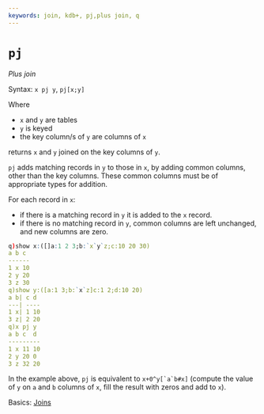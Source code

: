 ```yaml
---
keywords: join, kdb+, pj,plus join, q
---
```


# `pj` 




_Plus join_

Syntax: `x pj y`, `pj[x;y]`

Where

-   `x` and `y` are tables
-   `y` is keyed
-   the key column/s of `y` are columns of `x`

returns `x` and `y` joined on the key columns of `y`.

`pj` adds matching records in `y` to those in `x`, by adding common columns, other than the key columns. These common columns must be of appropriate types for addition.

For each record in `x`:

-   if there is a matching record in `y` it is added to the `x` record.
-   if there is no matching record in `y`, common columns are left unchanged, and new columns are zero.

```q
q)show x:([]a:1 2 3;b:`x`y`z;c:10 20 30)
a b c
------
1 x 10
2 y 20
3 z 30
q)show y:([a:1 3;b:`x`z]c:1 2;d:10 20)
a b| c d
---| ----
1 x| 1 10
3 z| 2 20
q)x pj y
a b c  d
---------
1 x 11 10
2 y 20 0
3 z 32 20
```

In the example above, `pj` is equivalent to `` x+0^y[`a`b#x] `` (compute the value of `y` on `a` and `b` columns of `x`, fill the result with zeros and add to `x`).


<i class="far fa-hand-point-right"></i> 
Basics: [Joins](../basics/joins.md)

